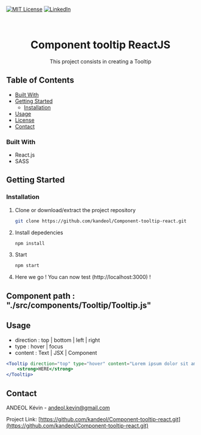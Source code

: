 <!--
*** Thanks for checking out this README Template. If you have a suggestion that would
*** make this better, please fork the repo and create a pull request or simply open
*** an issue with the tag "enhancement".
*** Thanks again! Now go create something AMAZING! :D
-->

<!-- PROJECT SHIELDS -->
<!--
*** I'm using markdown "reference style" links for readability.
*** Reference links are enclosed in brackets [ ] instead of parentheses ( ).
*** See the bottom of this document for the declaration of the reference variables
*** for contributors-url, forks-url, etc. This is an optional, concise syntax you may use.
*** https://www.markdownguide.org/basic-syntax/#reference-style-links
-->

[![MIT License][license-shield]][license-url]
[![LinkedIn][linkedin-shield]][linkedin-url]

<!-- PROJECT LOGO -->
<br />
<p align="center">
  <h1 align="center">Component tooltip ReactJS</h1>
  <p align="center">
    This project consists in creating a Tooltip
    <br />
  </p>
</p>

<!-- TABLE OF CONTENTS -->

## Table of Contents

-   [Built With](#built-with)
-   [Getting Started](#getting-started)
    -   [Installation](#installation)
-   [Usage](#usage)
-   [License](#license)
-   [Contact](#contact)

<!-- ABOUT THE PROJECT -->

### Built With

-   React.js
-   SASS

<!-- GETTING STARTED -->

## Getting Started

### Installation

1. Clone or download/extract the project repository

    ```bash
    git clone https://github.com/kandeol/Component-tooltip-react.git
    ```

2. Install depedencies

    ```bash
    npm install
    ```

3. Start

    ```bash
    npm start
    ```

4. Here we go ! You can now test (http://localhost:3000) !

## Component path : "./src/components/Tooltip/Tooltip.js"

## Usage

-   direction : top | bottom | left | right
-   type : hover | focus
-   content : Text | JSX | Component

```jsx
<Tooltip direction="top" type="hover" content="Lorem ipsum dolor sit amet">
    <strong>HERE</strong>
</Tooltip>
```

<!-- CONTACT -->

## Contact

ANDEOL Kévin - andeol.kevin@gmail.com

Project Link: [https://github.com/kandeol/Component-tooltip-react.git](https://github.com/kandeol/Component-tooltip-react.git)

<!-- MARKDOWN LINKS & IMAGES -->
<!-- https://www.markdownguide.org/basic-syntax/#reference-style-links -->

[contributors-shield]: https://img.shields.io/github/contributors/othneildrew/Best-README-Template.svg?style=flat-square
[contributors-url]: https://github.com/othneildrew/Best-README-Template/graphs/contributors
[forks-shield]: https://img.shields.io/github/forks/othneildrew/Best-README-Template.svg?style=flat-square
[forks-url]: https://github.com/othneildrew/Best-README-Template/network/members
[stars-shield]: https://img.shields.io/github/stars/othneildrew/Best-README-Template.svg?style=flat-square
[stars-url]: https://github.com/othneildrew/Best-README-Template/stargazers
[issues-shield]: https://img.shields.io/github/issues/othneildrew/Best-README-Template.svg?style=flat-square
[issues-url]: https://github.com/othneildrew/Best-README-Template/issues
[license-shield]: https://img.shields.io/github/license/othneildrew/Best-README-Template.svg?style=flat-square
[license-url]: https://github.com/othneildrew/Best-README-Template/blob/master/LICENSE.txt
[linkedin-shield]: https://img.shields.io/badge/-LinkedIn-black.svg?style=flat-square&logo=linkedin&colorB=555
[linkedin-url]: https://www.linkedin.com/in/k%C3%A9vin-andeol-544723195/

```

```
